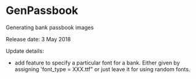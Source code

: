 # GenPassbook
Generating bank passbook images

Release date: 3 May 2018


Update details:
- add feature to specify a particular font for a bank. Either given by assigning 'font_type = XXX.ttf" or just leave it for using random fonts.


